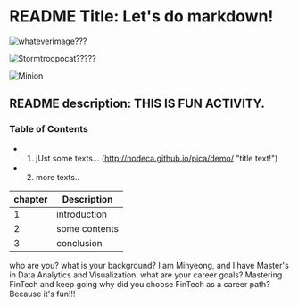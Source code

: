 # README Title: Let's do markdown!
![whateverimage???](https://scatterjar.com/wp-content/uploads/2016/06/www.scatterjar.com-1323-700x467.jpg "Raspberry jam??")

![Stormtroopocat?????](https://octodex.github.com/images/stormtroopocat.jpg "The Stormtroopocat")

![Minion](https://octodex.github.com/images/minion.png "the minion")


## README description: THIS IS FUN ACTIVITY.

### Table of Contents
- 1. jUst some texts...
(http://nodeca.github.io/pica/demo/ "title text!")
   
- 2. more texts..

| chapter| Description |
| ------ | ----------- |
| 1      | introduction  |
| 2      | some contents |
| 3      | conclusion   |


who are you? what is your background?
I am Minyeong, and I have Master's in Data Analytics and Visualization.
what are your career goals?
Mastering FinTech and keep going
why did you choose FinTech as a career path?
Because it's fun!!!
